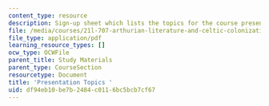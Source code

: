```yaml
---
content_type: resource
description: Sign-up sheet which lists the topics for the course presentation assignment.
file: /media/courses/21l-707-arthurian-literature-and-celtic-colonization-spring-2005/df94eb10be7b2484c0116bc5bcb7cf67_21l707_prese_top.pdf
file_type: application/pdf
learning_resource_types: []
ocw_type: OCWFile
parent_title: Study Materials
parent_type: CourseSection
resourcetype: Document
title: 'Presentation Topics '
uid: df94eb10-be7b-2484-c011-6bc5bcb7cf67
---
```

